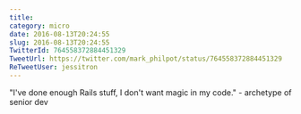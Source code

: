 ```yaml
---
title: 
category: micro
date: 2016-08-13T20:24:55
slug: 2016-08-13T20:24:55
TwitterId: 764558372884451329
TweetUrl: https://twitter.com/mark_philpot/status/764558372884451329
ReTweetUser: jessitron
---
```


<i class="fa fa-retweet" aria-hidden="true"></i> "I've done enough Rails stuff, I don't want magic in my code." - archetype of senior dev